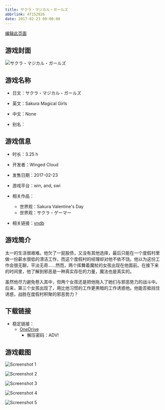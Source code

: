 ```yaml
---
title: サクラ・マジカル・ガールズ
abbrlink: 4f152826
date: 2017-02-23 00:00:00
---
```

[编辑此页面](https://github.com/ACG-3/ADV3-source/blob/main/source/_posts/games/%E3%82%B5%E3%82%AF%E3%83%A9%E3%83%BB%E3%83%9E%E3%82%B8%E3%82%AB%E3%83%AB%E3%83%BB%E3%82%AC%E3%83%BC%E3%83%AB%E3%82%BA.md)

## 游戏封面

![サクラ・マジカル・ガールズ](https://pan.timero.xyz/onedrive/img_lib_001/%E3%82%B5%E3%82%AF%E3%83%A9%E3%83%BB%E3%83%9E%E3%82%B8%E3%82%AB%E3%83%AB%E3%83%BB%E3%82%AC%E3%83%BC%E3%83%AB%E3%82%BA_cover.avif)


## 游戏名称

- 日文：サクラ・マジカル・ガールズ
- 英文：Sakura Magical Girls
- 中文：None

- 别名：


## 游戏信息

- 时长：3.25 h
- 开发者：Winged Cloud
- 发售日期：2017-02-23
- 游戏平台：win, and, swi
- 相关作品：
   - 世界观：Sakura Valentine's Day
   - 世界观：サクラ・ゲーマー

- 相关链接：[vndb](https://vndb.org/v20862)


## 游戏简介

太一的生活很艰难。他欠了一屁股债，又没有其他选择，最后只能在一个度假村里做一份薪水很低的清洁工作，而这个度假村的经理却对他不依不饶。他以为这份工作会很无聊，平淡无奇......然而，两个挥舞着魔杖的女孩出现在他面前。在接下来的时间里，他了解到邪恶是一种真实存在的力量，魔法也是真实的。

虽然他尽力避免卷入其中，但两个女孩还是把他拖入了她们与邪恶势力的战斗中。后来，第三个女孩出现了，用比他习惯的工作更黑暗的工作诱惑他。他能否抵挡住诱惑，战胜在度假村积聚的邪恶势力？




## 下载链接

- 稳定链接：
    - [OneDrive](https://pan.timero.xyz/onedrive/adv_lib_001/%E3%82%B5%E3%82%AF%E3%83%A9%E3%83%BB%E3%83%9E%E3%82%B8%E3%82%AB%E3%83%AB%E3%83%BB%E3%82%AC%E3%83%BC%E3%83%AB%E3%82%BA)
        - 解压密码：ADV!



## 游戏截图


![Screenshot 1](https://pan.timero.xyz/onedrive/img_lib_001/%E3%82%B5%E3%82%AF%E3%83%A9%E3%83%BB%E3%83%9E%E3%82%B8%E3%82%AB%E3%83%AB%E3%83%BB%E3%82%AC%E3%83%BC%E3%83%AB%E3%82%BA_Screenshot_1.avif)

![Screenshot 2](https://pan.timero.xyz/onedrive/img_lib_001/%E3%82%B5%E3%82%AF%E3%83%A9%E3%83%BB%E3%83%9E%E3%82%B8%E3%82%AB%E3%83%AB%E3%83%BB%E3%82%AC%E3%83%BC%E3%83%AB%E3%82%BA_Screenshot_2.avif)

![Screenshot 3](https://pan.timero.xyz/onedrive/img_lib_001/%E3%82%B5%E3%82%AF%E3%83%A9%E3%83%BB%E3%83%9E%E3%82%B8%E3%82%AB%E3%83%AB%E3%83%BB%E3%82%AC%E3%83%BC%E3%83%AB%E3%82%BA_Screenshot_3.avif)

![Screenshot 4](https://pan.timero.xyz/onedrive/img_lib_001/%E3%82%B5%E3%82%AF%E3%83%A9%E3%83%BB%E3%83%9E%E3%82%B8%E3%82%AB%E3%83%AB%E3%83%BB%E3%82%AC%E3%83%BC%E3%83%AB%E3%82%BA_Screenshot_4.avif)

![Screenshot 5](https://pan.timero.xyz/onedrive/img_lib_001/%E3%82%B5%E3%82%AF%E3%83%A9%E3%83%BB%E3%83%9E%E3%82%B8%E3%82%AB%E3%83%AB%E3%83%BB%E3%82%AC%E3%83%BC%E3%83%AB%E3%82%BA_Screenshot_5.avif)

